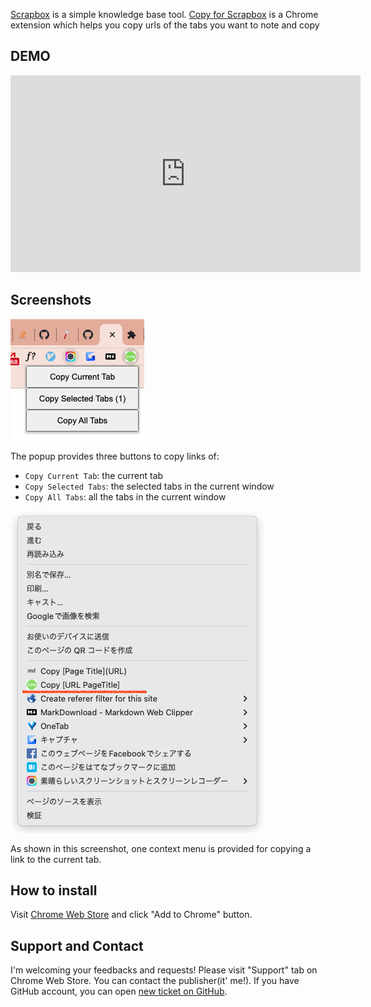 
[Scrapbox](https://scrapbox.io) is a simple knowledge base tool.
[Copy for Scrapbox](https://chrome.google.com/webstore/detail/copy-for-scrapbox/kalhokahkhkmbkiliieonfdmdeajlnog) is a Chrome extension which helps you copy urls of the tabs you want to note and copy

## DEMO

<iframe width="560" height="315" src="https://www.youtube.com/embed/prKgvy8d9-c" title="YouTube video player" frameborder="0" allow="accelerometer; autoplay; clipboard-write; encrypted-media; gyroscope; picture-in-picture; web-share" allowfullscreen></iframe>

## Screenshots

![Popup](./screenshot_popup.png)

The popup provides three buttons to copy links of:

- `Copy Current Tab`: the current tab
- `Copy Selected Tabs`: the selected tabs in the current window
- `Copy All Tabs`: all the tabs in the current window

![Context Menu](./screenshot_contextmenu.png)

As shown in this screenshot, one context menu is provided for copying a link to the current tab.

## How to install

Visit [Chrome Web Store](https://chrome.google.com/webstore/detail/copy-for-scrapbox/kalhokahkhkmbkiliieonfdmdeajlnog) and click "Add to Chrome" button.

## Support and Contact

I'm welcoming your feedbacks and requests!
Please visit "Support" tab on Chrome Web Store. You can contact the publisher(it' me!).
If you have GitHub account, you can open [new ticket on GitHub](https://github.com/satoryu/copy-for-scrapbox/issues/new).
